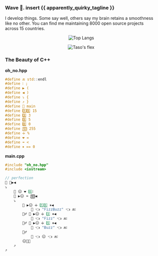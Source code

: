 ### Wave 👋. insert {{ apparently_quirky_tagline }}

I develop things. Some say well, others say my brain retains a smoothness like no other. You can find me maintaining 8000 open source projects across 15 countries.

<div align="center">
    
![Top Langs](https://github-readme-stats.vercel.app/api/top-langs/?username=TasoOneAsia&theme=tokyonight&layout=compact)
    
![Taso's flex](https://github-readme-stats.vercel.app/api?username=TasoOneAsia&count_private=true&theme=tokyonight&show_owner&custom_title=Tasos%20Meme%20Stats)
    
</div>

### The Beauty of C++

**oh_no.hpp**
```cpp
#define 🔚 std::endl  
#define ❕ ;  
#define ▶ (  
#define ◀ )  
#define ⤵ {  
#define ⤴ }  
#define 🤍 main  
#define 1️⃣5️⃣ 15  
#define 3️⃣ 3  
#define 5️⃣ 5  
#define 0️⃣ 0  
#define 🔟 255  
#define ➗ %  
#define ❤ =
#define ⬅ <
#define ⏸ == 0
```
**main.cpp**
```cpp
#include "oh_no.hpp"
#include <iostream>

// perfection
🔢 🤍▶◀
⤵
    🔢 😑 ❤ 0️⃣❕
    🔄 ▶😑 ⬅ 🔟◀
    ⤵
        🤔 ▶😑 ➗ 1️⃣5️⃣ ⏸◀
            📢 👈 "FizzBuzz" 👈 🔚❕
        🤷‍♂️ 🤔 ▶😑 ➗ 3️⃣ ⏸◀
            📢 👈 "Fizz" 👈 🔚❕
        🤷‍♂️ 🤔 ▶😑 ➗ 5️⃣ ⏸◀
            📢 👈 "Buzz" 👈 🔚❕
        🤷‍♂️
            📢 👈 😑 👈 🔚❕
        😑🔼❕
    ⤴
⤴
```






